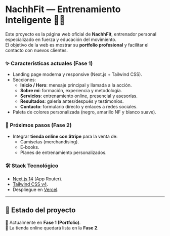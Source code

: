 # NachhFit — Entrenamiento Inteligente 🏋️‍♂️

Este proyecto es la página web oficial de **NachhFit**, entrenador personal especializado en fuerza y educación del movimiento.  
El objetivo de la web es mostrar su **portfolio profesional** y facilitar el contacto con nuevos clientes.

### ✨ Características actuales (Fase 1)
- Landing page moderna y responsive (Next.js + Tailwind CSS).
- Secciones:
  - **Inicio / Hero**: mensaje principal y llamada a la acción.
  - **Sobre mí**: formación, experiencia y metodología.
  - **Servicios**: entrenamiento online, presencial y asesorías.
  - **Resultados**: galería antes/después y testimonios.
  - **Contacto**: formulario directo y enlaces a redes sociales.
- Paleta de colores personalizada (negro, amarillo NF y blanco suave).

### 🚀 Próximos pasos (Fase 2)
- Integrar **tienda online con Stripe** para la venta de:
  - Camisetas (merchandising).
  - E-books.
  - Planes de entrenamiento personalizados.

### 🛠️ Stack Tecnológico
- [Next.js 14](https://nextjs.org/) (App Router).
- [Tailwind CSS v4](https://tailwindcss.com/).
- Despliegue en [Vercel](https://vercel.com/).

---

## 📌 Estado del proyecto
🔹 Actualmente en **Fase 1 (Portfolio)**.  
🔹 La tienda online quedará lista en la **Fase 2**.
